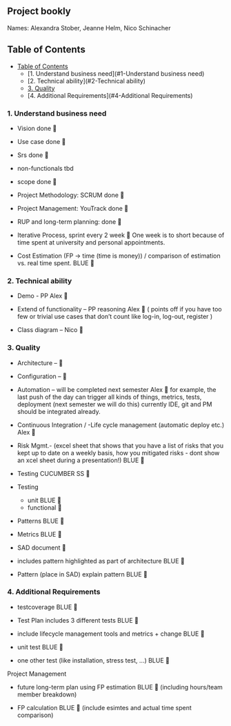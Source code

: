 ## Project bookly

Names: Alexandra Stober, Jeanne Helm, Nico Schinacher         

## Table of Contents
-	[Table of Contents](#table-of-contents)
	-	[1. Understand business need](#1-Understand business need)
	-   [2. Technical ability](#2-Technical ability)
	-   [3. Quality](#3-Quality)
	-	[4.	Additional Requirements](#4-Additional Requirements)


### 1. Understand business need 

- Vision           done  📗
- Use case         done  📗
- Srs              done  📗
- non-functionals  tbd  
- scope			   done   📗

- Project Methodology: SCRUM     done   📗

- Project Management: YouTrack   done    📗

- RUP and long-term planning: done    📗

- Iterative Process, sprint every 2 week     📗
	One week is to short because of time spent at university
	and personal appointments.

- Cost Estimation (FP -> time (time is money)) 
  / comparison of estimation vs. real time spent.  BLUE  📘

### 2. Technical ability 

- Demo - PP Alex   📙

- Extend of functionality – PP reasoning Alex  📙
  ( points off if you have too few or 
  trivial use cases that don’t count like 
  log-in, log-out, register )

- Class diagram – Nico  📙

### 3. Quality

- Architecture –    📙

- Configuration –   📙

- Automation –  will be completed next semester  Alex   📗
	for example, the last push of the day can
 trigger all kinds of things, metrics, tests,
 deployment (next semester we will do this) 
 currently IDE, git and PM should be integrated already.

- Continuous Integration / -Life cycle management 
(automatic deploy etc.)   Alex                       📗

- Risk Mgmt.- (excel sheet that shows that you have a list
 of risks that you kept up to date on a weekly basis,
 how you mitigated risks - dont show an xcel sheet 
 during a presentation!)   BLUE  📘

- Testing CUCUMBER SS   📙

- Testing
	- unit BLUE  📘
	- functional 📗

- Patterns   BLUE  📘

- Metrics    BLUE  📘

- SAD document 📙

+ includes pattern highlighted as part of architecture BLUE  📘

- Pattern          (place in SAD) explain pattern BLUE   📘

### 4. Additional Requirements

- testcoverage BLUE  📘
 
- Test Plan includes 3 different tests  BLUE  📘
+ include lifecycle management tools and metrics + change BLUE  📘

+ unit test    BLUE  📘
+ one other test (like installation, stress test, …) BLUE  📘


Project Management

- future long-term plan using FP estimation BLUE  📘
  (including hours/team member breakdown)
 
- FP calculation BLUE   📘
 (include esimtes and actual time spent comparison)
 

 